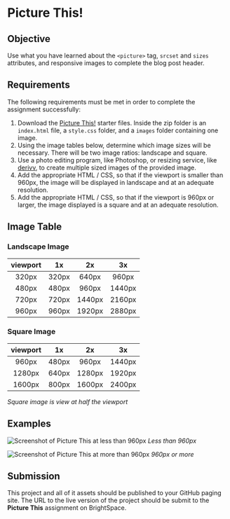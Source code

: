# Picture This!

## Objective
Use what you have learned about the `<picture>` tag, `srcset` and `sizes` attributes, and responsive images to complete the blog post header. 

## Requirements
The following requirements must be met in order to complete the assignment successfully: 

1. Download the [Picture This!](https://github.com/imdac/mtm6201-picture-this/archive/master.zip) starter files. Inside the zip folder is an `index.html` file, a `style.css` folder, and a `images` folder containing one image.
1. Using the image tables below, determine which image sizes will be necessary. There will be two image ratios: landscape and square. 
1. Use a photo editing program, like Photoshop, or resizing service, like [derivv](https://derivv.com), to create multiple sized images of the provided image. 
1. Add the appropriate HTML / CSS, so that if the viewport is smaller than 960px, the image will be displayed in landscape and at an adequate resolution.
1. Add the appropriate HTML / CSS, so that if the viewport is 960px or larger, the image displayed is a square and at an adequate resolution.

## Image Table

### Landscape Image

viewport | 1x    | 2x    | 3x    |
| :---:    | :---: | :---: | :---: |
| 320px  | 320px | 640px | 960px |
| 480px  | 480px | 960px | 1440px|
| 720px  | 720px | 1440px | 2160px |
| 960px  | 960px | 1920px | 2880px |

### Square Image
viewport | 1x    | 2x    | 3x    |
| :---:    | :---: | :---: | :---: |
| 960px  | 480px | 960px | 1440px |
| 1280px | 640px | 1280px | 1920px|
| 1600px | 800px | 1600px | 2400px |

*Square image is view at half the viewport*

## Examples

![Screenshot of Picture This at less than 960px](/images/picture-this-example-1.png)
*Less than 960px*

![Screenshot of Picture This at more than 960px](/images/picture-this-example-2.png)
*960px or more*


## Submission
This project and all of it assets should be published to your GitHub paging site. The URL to the live version of the project should be submit to the **Picture This** assignment on BrightSpace.

